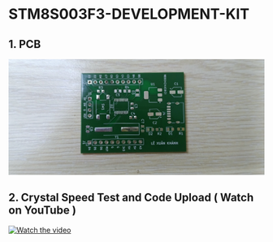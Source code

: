 # STM8S003F3-DEVELOPMENT-KIT

## 1. PCB
![Result Screenshot](image/done.jpg)

## 2. Crystal Speed Test and Code Upload ( Watch on YouTube )
[![Watch the video](https://img.youtube.com/vi/pY3Oz2A5OzA/0.jpg)](https://www.youtube.com/watch?v=pY3Oz2A5OzA)
